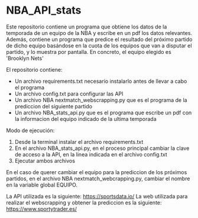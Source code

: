 # NBA_API_stats
Este repositorio contiene un programa que obtiene los datos de la temporada de un equipo de la NBA y escribe en un pdf los datos relevantes. Además, contiene un programa que predice el resultado del próximo partido de dicho equipo basándose en la cuota de los equipos que van a disputar el partido, y lo muestra por pantalla. En concreto, el equipo elegido es 'Brooklyn Nets'

El repositorio contiene:
- Un archivo requirements.txt necesario instalarlo antes de llevar a cabo el programa
- Un archivo config.txt para configurar las API
- Un archivo NBA nextmatch_webscrapping.py que es el programa de la prediccion del siguiente partido 
- Un archivo NBA_stats_api.py que es el programa que escribe un pdf con la informacion del equipo indicado de la ultima temporada

Modo de ejecución:
1. Desde la terminal instalar el archivo requirements.txt
2. En el archivo NBA_stats_api.py, en el proceso principal cambiar la clave de acceso a la API, en la linea indicada en el archivo config.txt
3. Ejecutar ambos archivos

En el caso de querer cambiar el equipo para la prediccion de los próximos partidos, en el archivo NBA nextmatch_webcrapping.py, cambiar el nombre en la variable global  EQUIPO.

La API utilizada es la siguiente: https://sportsdata.io/
La web utilizada para realizar el webscrapping y obtener la prediccion es la siguiente: https://www.sportytrader.es/
